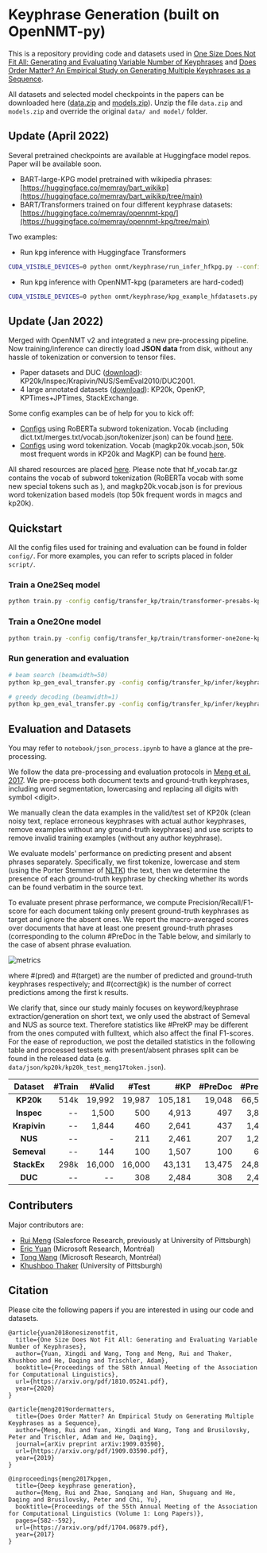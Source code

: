 # Keyphrase Generation (built on OpenNMT-py)

This is a repository providing code and datasets used in [One Size Does Not Fit All: Generating and Evaluating Variable Number of Keyphrases](https://arxiv.org/abs/1810.05241) and [Does Order Matter? An Empirical Study on Generating Multiple Keyphrases as a Sequence](https://arxiv.org/abs/1909.03590).

All datasets and selected model checkpoints in the papers can be downloaded here ([data.zip](https://drive.google.com/open?id=1z1JGWMnQkkWw_4tjptgO-dxXD0OeTfuP) and [models.zip](https://drive.google.com/open?id=18Pfs0ePAMl17kfjYRU_9HxYc0eUXet-_)). Unzip the file `data.zip` and `models.zip` and override the original `data/ and model/` folder.

## Update (April 2022)
Several pretrained checkpoints are available at Huggingface model repos. Paper will be available soon.
- BART-large-KPG model pretrained with wikipedia phrases: [https://huggingface.co/memray/bart_wikikp](https://huggingface.co/memray/bart_wikikp/tree/main)
- BART/Transformers trained on four different keyphrase datasets: [https://huggingface.co/memray/opennmt-kpg/](https://huggingface.co/memray/opennmt-kpg/tree/main)

Two examples:
- Run kpg inference with Huggingface Transformers
```bash
CUDA_VISIBLE_DEVICES=0 python onmt/keyphrase/run_infer_hfkpg.py --config_name memray/bart_wikikp --model_name_or_path memray/bart_wikikp --tokenizer_name memray/bart_wikikp --dataset_name midas/duc2001 --do_predict --output_dir kp_output/duc2001/ --overwrite_output_dir --per_device_eval_batch_size 8 --predict_with_generate --text_column document --keyphrase_column extractive_keyphrases --source_prefix <present>10<header>5<category>5<seealso>2<infill>0<s> --num_beams 5 --generation_max_length 60
```
- Run kpg inference with OpenNMT-kpg (parameters are hard-coded)
```bash
CUDA_VISIBLE_DEVICES=0 python onmt/keyphrase/kpg_example_hfdatasets.py
```

## Update (Jan 2022)

Merged with OpenNMT v2 and integrated a new pre-processing pipeline. Now training/inference can directly load **JSON data** from disk, without any hassle of tokenization or conversion to tensor files.
- Paper datasets and DUC ([download](https://drive.google.com/file/d/1z1JGWMnQkkWw_4tjptgO-dxXD0OeTfuP/view)): KP20k/Inspec/Krapivin/NUS/SemEval2010/DUC2001.
- 4 large annotated datasets ([download](https://drive.google.com/file/d/1VoXr7pZqLUDBi0PPtbsvj6jv05hYtWdh/view?usp=sharing)): KP20k, OpenKP, KPTimes+JPTimes, StackExchange.

Some config examples can be of help for you to kick off:
- [Configs](https://github.com/memray/OpenNMT-kpg-release/tree/master/script/transfer/train_fulldata) using RoBERTa subword tokenization. Vocab (including dict.txt/merges.txt/vocab.json/tokenizer.json) can be found [here](https://drive.google.com/file/d/1SM-8c2u3AV2-_71pjSlGVD8wyT7sv6vm/view?usp=sharing).
- [Configs](https://github.com/memray/OpenNMT-kpg-release/tree/master/script/empirical_study/diverse) using word tokenization. Vocab (magkp20k.vocab.json, 50k most frequent words in KP20k and MagKP) can be found [here](https://drive.google.com/file/d/1MJcQeORQBmDdEEjdxmZMVijnB9dR7pWs/view?usp=sharing).

All shared resources are placed [here](https://drive.google.com/drive/folders/1nJL-LC0M8lXdDEl0ZRQMc_rcuvvKO5Hb?usp=sharing). Please note that hf_vocab.tar.gz contains the vocab of subword tokenization (RoBERTa vocab with some new special tokens such as <SEP>), and magkp20k.vocab.json is for previous word tokenization based models (top 50k frequent words in magcs and kp20k).


## Quickstart

All the config files used for training and evaluation can be found in folder `config/`.
For more examples, you can refer to scripts placed in folder `script/`.


### Train a One2Seq model

```bash
python train.py -config config/transfer_kp/train/transformer-presabs-kp20k.yml
```

### Train a One2One model

```bash
python train.py -config config/transfer_kp/train/transformer-one2one-kp20k.yml
```

### Run generation and evaluation

```bash
# beam search (beamwidth=50)
python kp_gen_eval_transfer.py -config config/transfer_kp/infer/keyphrase-one2seq.yml -tasks pred eval -data_dir kp/data/kp/json/ -exp_root_dir kp/exps/transformer_exp_devbest/ -gpu 0 -batch_size 16 -beam_size 50 -max_length 40 -testsets kp20k openkp kptimes jptimes stackex kp20k_valid2k openkp_valid2k kptimes_valid2k jptimes_valid2k stackex_valid2k duc -splits test --data_format jsonl -gpu 0

# greedy decoding (beamwidth=1)
python kp_gen_eval_transfer.py -config config/transfer_kp/infer/keyphrase-one2seq.yml -tasks pred eval -data_dir kp/data/kp/json/ -exp_root_dir kp/exps/transformer_exp_devbest/ -gpu 0 -batch_size 16 -beam_size 1 -max_length 40 -testsets kp20k openkp kptimes jptimes stackex kp20k_valid2k openkp_valid2k kptimes_valid2k jptimes_valid2k stackex_valid2k duc -splits test --data_format jsonl -gpu 0
```

## Evaluation and Datasets
You may refer to `notebook/json_process.ipynb` to have a glance at the pre-processing.

We follow the data pre-processing and evaluation protocols in [Meng et al. 2017](https://arxiv.org/pdf/1704.06879.pdf). We pre-process both document texts and ground-truth keyphrases, including word segmentation, lowercasing and replacing all digits with symbol \<digit\>.

We manually clean the data examples in the valid/test set of KP20k (clean noisy text, replace erroneous keyphrases with actual author keyphrases, remove examples without any ground-truth keyphrases) and use scripts to remove invalid training examples (without any author keyphrase).

We evaluate models' performance on predicting present and absent phrases separately. Specifically, we first tokenize, lowercase and stem (using the Porter Stemmer of [NLTK](https://www.nltk.org/api/nltk.stem.html\#module-nltk.stem.porter)) the text, then we determine the presence of each ground-truth keyphrase by checking whether its words can be found verbatim in the source text.

To evaluate present phrase performance, we compute Precision/Recall/F1-score for each document taking only present ground-truth keyphrases as target and ignore the absent ones. We report the macro-averaged scores over documents that have at least one present ground-truth phrases (corresponding to the column \#PreDoc in the Table below, and similarly to the case of absent phrase evaluation.


![metrics](images/metric_formula.gif "metrics")

where #(pred) and #(target) are the number of predicted and ground-truth keyphrases respectively; and #(correct@k) is the number of correct predictions among the first k results.


We clarify that, since our study mainly focuses on keyword/keyphrase extraction/generation on short text, we only used the abstract of Semeval and NUS as source text. Therefore statistics like #PreKP may be different from the ones computed with fulltext, which also affect the final F1-scores. For the ease of reproduction, we post the detailed statistics in the following table and processed testsets with present/absent phrases split can be found in the released data (e.g. `data/json/kp20k/kp20k_test_meng17token.json`).


| **Dataset** | **#Train** | **#Valid** | **#Test** | **#KP** | **#PreDoc** | **#PreKP** | **#AbsDoc** | **#AbsKP** |
| :---: | ---: | ---: | ---: | ---: | ---: | ---: | ---: | ---: 
| **KP20k** | 514k | 19,992 | 19,987 | 105,181 | 19,048 | 66,595 | 16,357 | 38,586|
| **Inspec** | -- | 1,500 | 500| 4,913 | 497 | 3,858 | 381 | 1,055 |
| **Krapivin** | -- | 1,844 | 460 | 2,641 | 437 | 1,485 | 417 | 1,156 |
| **NUS** | -- | - | 211 | 2,461 | 207 | 1,263 | 195 | 1,198 |
| **Semeval** | -- | 144 | 100 | 1,507 | 100 | 671 | 99 | 836|
| **StackEx** | 298k | 16,000 | 16,000 | 43,131 | 13,475 | 24,809 | 10,984 | 18,322 |
| **DUC** | -- | -- | 308 | 2,484 | 308 | 2,421 | 38 | 63 |




## Contributers
Major contributors are:
- [Rui Meng](https://github.com/memray/) (Salesforce Research, previously at University of Pittsburgh)
- [Eric Yuan](https://github.com/xingdi-eric-yuan) (Microsoft Research, Montréal)
- [Tong Wang](https://github.com/wangtong106) (Microsoft Research, Montréal)
- [Khushboo Thaker](https://github.com/khushsi) (University of Pittsburgh)


## Citation

Please cite the following papers if you are interested in using our code and datasets.

```
@article{yuan2018onesizenotfit,
  title={One Size Does Not Fit All: Generating and Evaluating Variable Number of Keyphrases},
  author={Yuan, Xingdi and Wang, Tong and Meng, Rui and Thaker, Khushboo and He, Daqing and Trischler, Adam},
  booktitle={Proceedings of the 58th Annual Meeting of the Association for Computational Linguistics},
  url={https://arxiv.org/pdf/1810.05241.pdf},
  year={2020}
}
```
```
@article{meng2019ordermatters,
  title={Does Order Matter? An Empirical Study on Generating Multiple Keyphrases as a Sequence},
  author={Meng, Rui and Yuan, Xingdi and Wang, Tong and Brusilovsky, Peter and Trischler, Adam and He, Daqing},
  journal={arXiv preprint arXiv:1909.03590},
  url={https://arxiv.org/pdf/1909.03590.pdf},
  year={2019}
}
```
```
@inproceedings{meng2017kpgen,
  title={Deep keyphrase generation},
  author={Meng, Rui and Zhao, Sanqiang and Han, Shuguang and He, Daqing and Brusilovsky, Peter and Chi, Yu},
  booktitle={Proceedings of the 55th Annual Meeting of the Association for Computational Linguistics (Volume 1: Long Papers)},
  pages={582--592},
  url={https://arxiv.org/pdf/1704.06879.pdf},
  year={2017}
}
```
